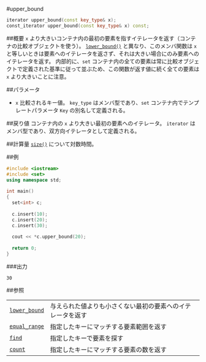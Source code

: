 #upper_bound
```cpp
iterator upper_bound(const key_type& x);
const_iterator upper_bound(const key_type& x) const;
```

##概要
`x` より大きいコンテナ内の最初の要素を指すイテレータを返す（コンテナの比較オブジェクトを使う）。 
[`lower_bound()`](./lower_bound.md) と異なり、このメンバ関数は `x` と等しいときは要素へのイテレータを返さず、それは大きい場合にのみ要素へのイテレータを返す。 
内部的に、`set` コンテナ内の全ての要素は常に比較オブジェクトで定義された基準に従って並ぶため、この関数が返す値に続く全ての要素は `x` より大きいことに注意。


##パラメータ
- `x`
比較されるキー値。 
`key_type` はメンバ型であり、`set` コンテナ内でテンプレートパラメータ `Key` の別名して定義される。


##戻り値
コンテナ内の `x` より大きい最初の要素へのイテレータ。 
`iterator` はメンバ型であり、双方向イテレータとして定義される。


##計算量
[`size()`](./size.md) について対数時間。


##例
```cpp
#include <iostream>
#include <set>
using namespace std;
 
int main()
{
  set<int> c;
 
  c.insert(10);
  c.insert(20);
  c.insert(30);
 
  cout << *c.upper_bound(20);
 
  return 0;
}
```

###出力
```
30
```

##参照

| | |
|-------------------------------------------------------------------------------------------------|-----------------------------------------------------------------------------------------|
| [`lower_bound`](./lower_bound.md) | 与えられた値よりも小さくない最初の要素へのイテレータを返す |
| [`equal_range`](./equal_range.md) | 指定したキーにマッチする要素範囲を返す |
| [`find`](./find.md) | 指定したキーで要素を探す |
| [`count`](./count.md) | 指定したキーにマッチする要素の数を返す |


